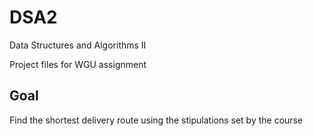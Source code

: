 # DSA2
Data Structures and Algorithms II

Project files for WGU assignment

## Goal

Find the shortest delivery route using the stipulations set by the course
